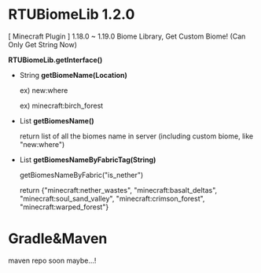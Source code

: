 # RTUBiomeLib 1.2.0
[ Minecraft Plugin ] 1.18.0 ~ 1.19.0 Biome Library, Get Custom Biome!
(Can Only Get String Now)

**RTUBiomeLib.getInterface()**

- String **getBiomeName(Location)**

  ex) new:where

  ex) minecraft:birch_forest

- List<String> **getBiomesName()**
  
  return list of all the biomes name in server (including custom biome, like "new:where")

- List<String> **getBiomesNameByFabricTag(String)**
  
  getBiomesNameByFabric("is_nether")
  
  return {"minecraft:nether_wastes", "minecraft:basalt_deltas", "minecraft:soul_sand_valley", "minecraft:crimson_forest", "minecraft:warped_forest"}

# Gradle&Maven
maven repo soon maybe...!

